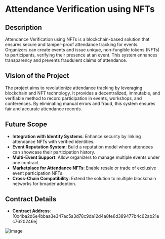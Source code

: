 # Attendance Verification using NFTs

## Description
Attendance Verification using NFTs is a blockchain-based solution that ensures secure and tamper-proof attendance tracking for events. Organizers can create events and issue unique, non-fungible tokens (NFTs) to participants, verifying their presence at an event. This system enhances transparency and prevents fraudulent claims of attendance.

## Vision of the Project
The project aims to revolutionize attendance tracking by leveraging blockchain and NFT technology. It provides a decentralized, immutable, and verifiable method to record participation in events, workshops, and conferences. By eliminating manual errors and fraud, this system ensures fair and accurate attendance records.

## Future Scope
- **Integration with Identity Systems**: Enhance security by linking attendance NFTs with verified identities.
- **Event Reputation System**: Build a reputation model where attendees can showcase their participation history.
- **Multi-Event Support**: Allow organizers to manage multiple events under one contract.
- **Marketplace for Attendance NFTs**: Enable resale or trade of exclusive event participation NFTs.
- **Cross-Chain Compatibility**: Extend the solution to multiple blockchain networks for broader adoption.

## Contract Details
- **Contract Address**: [0x4ba2d6e4bbaa3e347ac5a3d78c9da12d4a8fe6d389477b4c62ab21ec7620246e]

![image](https://github.com/user-attachments/assets/a7e916a8-6e37-43d4-80c5-513cf185df7a)

